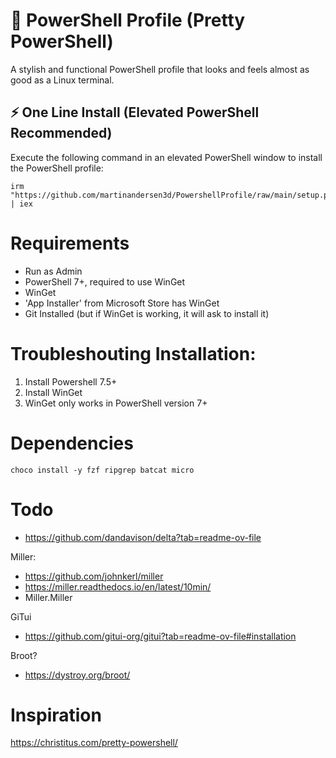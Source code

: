 # 🎨 PowerShell Profile (Pretty PowerShell)

A stylish and functional PowerShell profile that looks and feels almost as good as a Linux terminal.

## ⚡ One Line Install (Elevated PowerShell Recommended)

Execute the following command in an elevated PowerShell window to install the PowerShell profile:

```
irm "https://github.com/martinandersen3d/PowershellProfile/raw/main/setup.ps1" | iex
```

# Requirements
- Run as Admin
- PowerShell 7+, required to use WinGet
- WinGet
- 'App Installer' from Microsoft Store has WinGet
- Git Installed (but if WinGet is working, it will ask to install it)

# Troubleshouting Installation:
1. Install Powershell 7.5+ 
2. Install WinGet
3. WinGet only works in PowerShell version 7+


# Dependencies
```
choco install -y fzf ripgrep batcat micro
```
# Todo
- https://github.com/dandavison/delta?tab=readme-ov-file

Miller:
- https://github.com/johnkerl/miller
- https://miller.readthedocs.io/en/latest/10min/
- Miller.Miller

GiTui
- https://github.com/gitui-org/gitui?tab=readme-ov-file#installation

Broot?
- https://dystroy.org/broot/

# Inspiration
https://christitus.com/pretty-powershell/
